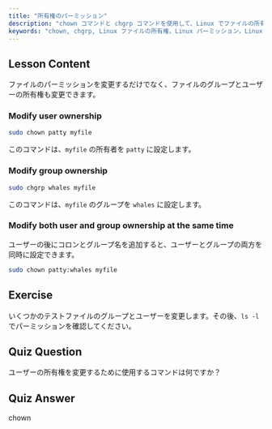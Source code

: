 ```yaml
---
title: "所有権のパーミッション"
description: "chown コマンドと chgrp コマンドを使用して、Linux でファイルの所有権を変更する方法を学びます。この初心者向けの Linux チュートリアルで、ユーザーとグループのパーミッションを理解しましょう。"
keywords: "chown, chgrp, Linux ファイルの所有権，Linux パーミッション，Linux コマンド，初心者向け Linux, Linux チュートリアル，Linux ガイド"
---
```


## Lesson Content

ファイルのパーミッションを変更するだけでなく、ファイルのグループとユーザーの所有権も変更できます。

### Modify user ownership

```bash
sudo chown patty myfile
```

このコマンドは、`myfile` の所有者を `patty` に設定します。

### Modify group ownership

```bash
sudo chgrp whales myfile
```

このコマンドは、`myfile` のグループを `whales` に設定します。

### Modify both user and group ownership at the same time

ユーザーの後にコロンとグループ名を追加すると、ユーザーとグループの両方を同時に設定できます。

```bash
sudo chown patty:whales myfile
```

## Exercise

いくつかのテストファイルのグループとユーザーを変更します。その後、`ls -l` でパーミッションを確認してください。

## Quiz Question

ユーザーの所有権を変更するために使用するコマンドは何ですか？

## Quiz Answer

chown

